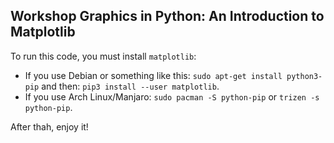 ## Workshop Graphics in Python: An Introduction to Matplotlib

To run this code, you must install ```matplotlib```:

- If you use Debian or something like this: ```sudo apt-get install python3-pip``` and then: ```pip3 install --user matplotlib```.
- If you use Arch Linux/Manjaro: ```sudo pacman -S python-pip``` or ```trizen -s python-pip```.

After thah, enjoy it!
